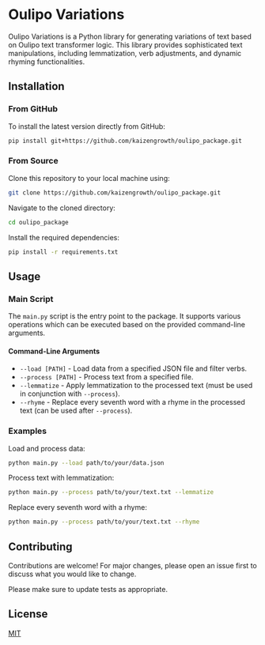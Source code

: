 
# Oulipo Variations

Oulipo Variations is a Python library for generating variations of text based on Oulipo text transformer logic. This library provides sophisticated text manipulations, including lemmatization, verb adjustments, and dynamic rhyming functionalities.

## Installation

### From GitHub

To install the latest version directly from GitHub:
```bash
pip install git+https://github.com/kaizengrowth/oulipo_package.git
```

### From Source

Clone this repository to your local machine using:
```bash
git clone https://github.com/kaizengrowth/oulipo_package.git
```

Navigate to the cloned directory:
```bash
cd oulipo_package
```

Install the required dependencies:
```bash
pip install -r requirements.txt
```

## Usage

### Main Script
The `main.py` script is the entry point to the package. It supports various operations which can be executed based on the provided command-line arguments.

#### Command-Line Arguments
- `--load [PATH]` - Load data from a specified JSON file and filter verbs.
- `--process [PATH]` - Process text from a specified file.
- `--lemmatize` - Apply lemmatization to the processed text (must be used in conjunction with `--process`).
- `--rhyme` - Replace every seventh word with a rhyme in the processed text (can be used after `--process`).

### Examples

Load and process data:
```bash
python main.py --load path/to/your/data.json
```

Process text with lemmatization:
```bash
python main.py --process path/to/your/text.txt --lemmatize
```

Replace every seventh word with a rhyme:
```bash
python main.py --process path/to/your/text.txt --rhyme
```

## Contributing
Contributions are welcome! For major changes, please open an issue first to discuss what you would like to change.

Please make sure to update tests as appropriate.

## License
[MIT](https://opensource.org/licenses/MIT)
